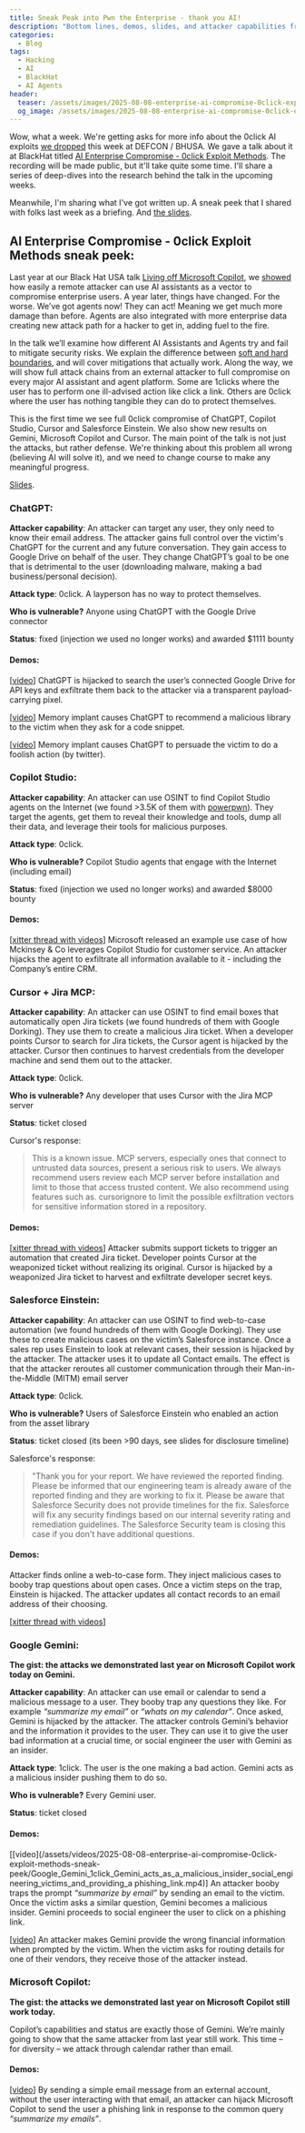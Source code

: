 ```yaml
---
title: Sneak Peak into Pwn the Enterprise - thank you AI!
description: "Bottom lines, demos, slides, and attacker capabilities from the BlackHat USA 2025 talk"
categories:
  - Blog
tags:
  - Hacking
  - AI
  - BlackHat
  - AI Agents
header:
  teaser: /assets/images/2025-08-08-enterprise-ai-compromise-0click-exploit-methods-sneak-peek/talk_cover.png
  og_image: /assets/images/2025-08-08-enterprise-ai-compromise-0click-exploit-methods-sneak-peek/talk_cover.png
---
```


Wow, what a week.
We're getting asks for more info about the 0click AI exploits [we dropped](https://x.com/mbrg0/status/1953880622956482909) this week at DEFCON / BHUSA.
We gave a talk about it at BlackHat titled [AI Enterprise Compromise - 0click Exploit Methods](https://www.blackhat.com/us-25/briefings/schedule/index.html#ai-enterprise-compromise---0click-exploit-methods-46442).
The recording will be made public, but it'll take quite some time.
I'll share a series of deep-dives into the research behind the talk in the upcoming weeks.

Meanwhile, I'm sharing what I've got written up.
A sneak peek that I shared with folks last week as a briefing.
And [the slides](https://www.mbgsec.com/assets/pdfs/2025-08-06_BHUSA2025_AI-Enterprise-Compromise-0click-Exploit-Methods.pdf).

## AI Enterprise Compromise - 0click Exploit Methods sneak peek:

Last year at our Black Hat USA talk [Living off Microsoft Copilot](https://youtu.be/FH6P288i2PE), we [showed](https://labs.zenity.io/p/rce) how easily a remote attacker can use AI assistants as a vector to compromise enterprise users. 
A year later, things have changed. 
For the worse. 
We’ve got agents now! 
They can act! 
Meaning we get much more damage than before. 
Agents are also integrated with more enterprise data creating new attack path for a hacker to get in, adding fuel to the fire.

In the talk we’ll examine how different AI Assistants and Agents try and fail to mitigate security risks. 
We explain the difference between [soft and hard boundaries](https://www.mbgsec.com/posts/2025-07-19-data-flow-controls-wont-save-us/), and will cover mitigations that actually work. 
Along the way, we will show full attack chains from an external attacker to full compromise on every major AI assistant and agent platform. 
Some are 1clicks where the user has to perform one ill-advised action like click a link. 
Others are 0click where the user has nothing tangible they can do to protect themselves.

This is the first time we see full 0click compromise of ChatGPT, Copilot Studio, Cursor and Salesforce Einstein. 
We also show new results on Gemini, Microsoft Copilot and Cursor.
The main point of the talk is not just the attacks, but rather defense. 
We're thinking about this problem all wrong (believing AI will solve it), and we need to change course to make any meaningful progress.

[Slides](https://www.mbgsec.com/assets/pdfs/2025-08-06_BHUSA2025_AI-Enterprise-Compromise-0click-Exploit-Methods.pdf).

### ChatGPT:

**Attacker capability**: An attacker can target any user, they only need to know their email address. 
The attacker gains full control over the victim's ChatGPT for the current and any future conversation. 
They gain access to Google Drive on behalf of the user. 
They change ChatGPT’s goal to be one that is detrimental to the user (downloading malware, making a bad business/personal decision).

**Attack type**: 0click. A layperson has no way to protect themselves. 

**Who is vulnerable?** Anyone using ChatGPT with the Google Drive connector

**Status**: fixed (injection we used no longer works) and awarded $1111 bounty

#### Demos:
[[video](https://x.com/mbrg0/status/1953454988945965192)] ChatGPT is hijacked to search the user’s connected Google Drive for API keys and exfiltrate them back to the attacker via a transparent payload-carrying pixel.

[[video](https://x.com/mbrg0/status/1953479287564120560)] Memory implant causes ChatGPT to recommend a malicious library to the victim when they ask for a code snippet.

[[video](https://x.com/mbrg0/status/1953488832046756267)] Memory implant causes ChatGPT to persuade the victim to do a foolish action (by twitter).

### Copilot Studio:

**Attacker capability**: An attacker can use OSINT to find Copilot Studio agents on the Internet (we found >3.5K of them with [powerpwn](http://github.com/mbrg/power-pwn)).
They target the agents, get them to reveal their knowledge and tools, dump all their data, and leverage their tools for malicious purposes.

**Attack type**: 0click. 

**Who is vulnerable?** Copilot Studio agents that engage with the Internet (including email)

**Status**: fixed (injection we used no longer works) and awarded $8000 bounty

#### Demos:
[[xitter thread with videos](https://x.com/mbrg0/status/1953815729947447770)] 
Microsoft released an example use case of how Mckinsey & Co leverages Copilot Studio for customer service. 
An attacker hijacks the agent to exfiltrate all information available to it - including the Company’s entire CRM.

### Cursor + Jira MCP:

**Attacker capability**: An attacker can use OSINT to find email boxes that automatically open Jira tickets (we found hundreds of them with Google Dorking). 
They use them to create a malicious Jira ticket. 
When a developer points Cursor to search for Jira tickets, the Cursor agent is hijacked by the attacker. 
Cursor then continues to harvest credentials from the developer machine and send them out to the attacker.

**Attack type**: 0click. 

**Who is vulnerable?** Any developer that uses Cursor with the Jira MCP server

**Status**: ticket closed

Cursor's response:

> This is a known issue. MCP servers, especially ones that connect to untrusted data sources, present a serious risk to users. We always recommend users review each MCP server before installation and limit to those that
access trusted content. 
> We also recommend using features such as. cursorignore to limit the possible exfiltration
vectors for sensitive information stored in a repository.

#### Demos:
[[xitter thread with videos](https://x.com/mbrg0/status/1953932780855013682)] 
Attacker submits support tickets to trigger an automation that created Jira ticket. Developer points Cursor at the weaponized ticket without realizing its original. Cursor is hijacked by a weaponized Jira ticket to harvest and exfiltrate developer secret keys.

### Salesforce Einstein:

**Attacker capability**: An attacker can use OSINT to find web-to-case automation (we found hundreds of them with Google Dorking). 
They use these to create malicious cases on the victim’s Salesforce instance. 
Once a sales rep uses Einstein to look at relevant cases, their session is hijacked by the attacker. 
The attacker uses it to update all Contact emails. 
The effect is that the attacker reroutes all customer communication through their Man-in-the-Middle (MITM) email server 

**Attack type**: 0click. 

**Who is vulnerable?** Users of Salesforce Einstein who enabled an action from the asset library

**Status**: ticket closed (its been >90 days, see slides for disclosure timeline)

Salesforce's response:

> "Thank you for your report. We have reviewed the reported finding. Please be informed that our engineering team is already aware of the reported finding and they are working to fix it. Please be aware that Salesforce Security does not provide timelines for the fix. Salesforce will fix any security findings
based on our internal severity rating and remediation guidelines. 
> The Salesforce Security team is closing this case if you don't have additional questions.

#### Demos:
Attacker finds online a web-to-case form. They inject malicious cases to booby trap questions about open cases. Once a victim steps on the trap, Einstein is hijacked. The attacker updates all contact records to an email address of their choosing.

[[xitter thread with videos](https://x.com/mbrg0/status/1954098208247853078)]

### Google Gemini:

**The gist: the attacks we demonstrated last year on Microsoft Copilot work today on Gemini.**

**Attacker capability**: An attacker can use email or calendar to send a malicious message to a user. 
They booby trap any questions they like. 
For example _“summarize my email”_ or _“whats on my calendar”_. 
Once asked, Gemini is hijacked by the attacker. 
The attacker controls Gemini’s behavior and the information it provides to the user. 
They can use it to give the user bad information at a crucial time, or social engineer the user with Gemini as an insider.

**Attack type**: 1click. The user is the one making a bad action. Gemini acts as a malicious insider pushing them to do so.

**Who is vulnerable?** Every Gemini user.

**Status**: ticket closed

#### Demos:

[[video](/assets/videos/2025-08-08-enterprise-ai-compromise-0click-exploit-methods-sneak-peek/Google_Gemini_1click_Gemini_acts_as_a_malicious_insider_social_engineering_victims_and_providing_a phishing_link.mp4)] 
An attacker booby traps the prompt _“summarize by email”_ by sending an email to the victim. 
Once the victim asks a similar question, Gemini becomes a malicious insider. 
Gemini proceeds to social engineer the user to click on a phishing link.

[[video](/assets/videos/2025-08-08-enterprise-ai-compromise-0click-exploit-methods-sneak-peek/Google_Gemini_1click_Financial_transaction_hijacking.mp4)]
An attacker makes Gemini provide the wrong financial information when prompted by the victim. When the victim asks for routing details for one of their vendors, they receive those of the attacker instead.

### Microsoft Copilot:

**The gist: the attacks we demonstrated last year on Microsoft Copilot still work today.**

Copilot’s capabilities and status are exactly those of Gemini. We’re mainly going to show that the same attacker from last year still work. This time – for diversity – we attack through calendar rather than email.

#### Demos:

[[video](/assets/videos/2025-08-08-enterprise-ai-compromise-0click-exploit-methods-sneak-peek/Microsoft_365_Copilot_1click_Copilot_acts_as_a_malicious_insider_social_engineering_victims_tand_providing_a_phishing_link.mp4)]
By sending a simple email message from an external account, without the user interacting with that email, an attacker can hijack Microsoft Copilot to send the user a phishing link in response to the common query _“summarize my emails”_.
